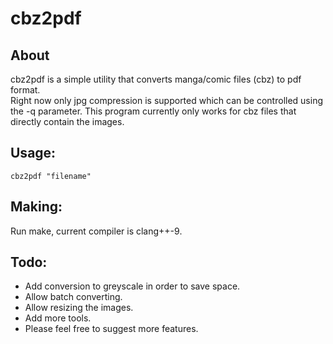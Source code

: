 # cbz2pdf

## About
cbz2pdf is a simple utility that converts manga/comic files (cbz) to pdf format.  
Right now only jpg compression is supported which can be controlled using the -q parameter.
This program currently only works for cbz files that directly contain the images.

## Usage: 
```cbz2pdf "filename"```

## Making:
Run make, current compiler is clang++-9.


## Todo:
* Add conversion to greyscale in order to save space.
* Allow batch converting.
* Allow resizing the images.
* Add more tools.
* Please feel free to suggest more features.